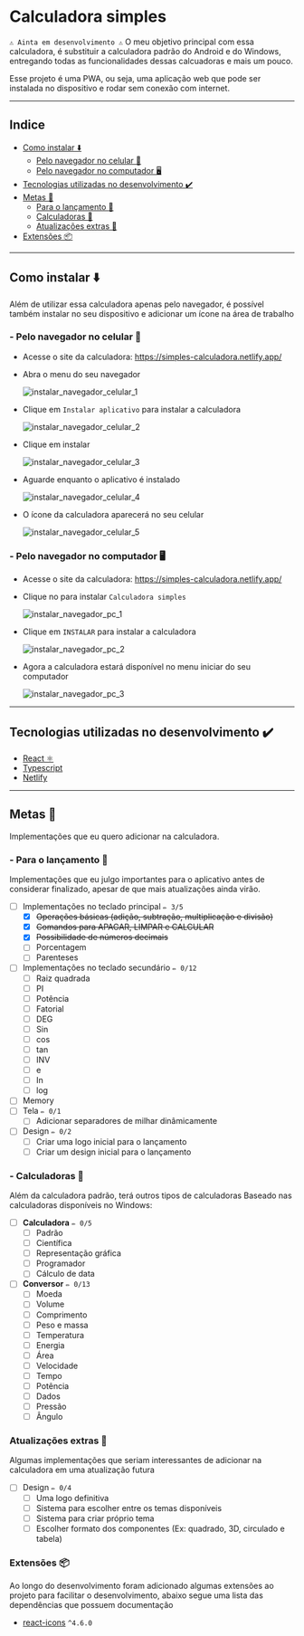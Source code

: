 # Calculadora simples #

`⚠️ Ainta em desenvolvimento ⚠️`
O meu objetivo principal com essa calculadora, é substituir a calculadora padrão do Android e do Windows, entregando todas as funcionalidades dessas calcuadoras e mais um pouco.

Esse projeto é uma PWA, ou seja, uma aplicação web que pode ser instalada no dispositivo e rodar sem conexão com internet.

<hr>

## Indice ##
- [Como instalar ⬇️](https://github.com/andrewhermelino/calculadora-simples#como-instalar-%EF%B8%8F)
    - [Pelo navegador no celular 📱](https://github.com/andrewhermelino/calculadora-simples#--pelo-navegador-no-celular-)
    - [Pelo navegador no computador 🖥️](https://github.com/andrewhermelino/calculadora-simples#--pelo-navegador-no-computador-%EF%B8%8F)
- [Tecnologias utilizadas no desenvolvimento ✔️](https://github.com/andrewhermelino/calculadora-simples#tecnologias-utilizadas-no-desenvolvimento-%EF%B8%8F)
- [Metas 🎯](https://github.com/andrewhermelino/calculadora-simples#metas-)
    - [Para o lançamento 🥳](https://github.com/andrewhermelino/calculadora-simples#--para-o-lan%C3%A7amento-)
    - [Calculadoras 🔢](https://github.com/andrewhermelino/calculadora-simples#--calculadoras-)
    - [Atualizações extras 🚧](https://github.com/andrewhermelino/calculadora-simples#atualiza%C3%A7%C3%B5es-extras-)
- [Extensões 📦](https://github.com/andrewhermelino/calculadora-simples#extens%C3%B5es-)

<hr>

## Como instalar ⬇️ ##
Além de utilizar essa calculadora apenas pelo navegador, é possível também instalar no seu dispositivo e adicionar um ícone na área de trabalho

### - Pelo navegador no celular 📱 ###
- Acesse o site da calculadora: https://simples-calculadora.netlify.app/

- Abra o menu do seu navegador 

    ![instalar_navegador_celular_1](imagensREADME/instalar_navegador_celular_1.png)
    
- Clique em `Instalar aplicativo` para instalar a calculadora

    ![instalar_navegador_celular_2](imagensREADME/instalar_navegador_celular_2.png)
    
- Clique em instalar

    ![instalar_navegador_celular_3](imagensREADME/instalar_navegador_celular_3.png)
    
- Aguarde enquanto o aplicativo é instalado

    ![instalar_navegador_celular_4](imagensREADME/instalar_navegador_celular_4.png)
    
- O ícone da calculadora aparecerá no seu celular

    ![instalar_navegador_celular_5](imagensREADME/instalar_navegador_celular_5.png)
    

### - Pelo navegador no computador 🖥️ ###
- Acesse o site da calculadora: https://simples-calculadora.netlify.app/

- Clique no para instalar `Calculadora simples`

    ![instalar_navegador_pc_1](imagensREADME/instalar_navegador_pc_1.png)
    
- Clique em `INSTALAR` para instalar a calculadora

    ![instalar_navegador_pc_2](imagensREADME/instalar_navegador_pc_2.png)
    
- Agora a calculadora estará disponível no menu iniciar do seu computador

    ![instalar_navegador_pc_3](imagensREADME/instalar_navegador_pc_3.png)

<hr>

## Tecnologias utilizadas no desenvolvimento ✔️ ##
- [React ⚛️](https://pt-br.reactjs.org/)
- [Typescript](https://www.typescriptlang.org/)
- [Netlify](https://www.netlify.com/)

<hr>

## Metas 🎯 ##
Implementações que eu quero adicionar na calculadora.

### - Para o lançamento 🥳 ###
Implementações que eu julgo importantes para o aplicativo antes de considerar finalizado, apesar de que mais atualizações ainda virão.
- [ ] Implementações no teclado principal `✏️ 3/5`
    - [x] ~~Operações básicas (adição, subtração, multiplicação e divisão)~~
    - [x] ~~Comandos para APAGAR, LIMPAR e CALCULAR~~
    - [x] ~~Possibilidade de números decimais~~
    - [ ] Porcentagem
    - [ ] Parenteses
- [ ] Implementações no teclado secundário `✏️ 0/12`
    - [ ] Raiz quadrada
    - [ ] PI
    - [ ] Potência
    - [ ] Fatorial
    - [ ] DEG
    - [ ] Sin
    - [ ] cos
    - [ ] tan
    - [ ] INV
    - [ ] e
    - [ ] In
    - [ ] log
- [ ] Memory
- [ ] Tela `✏️ 0/1`
    - [ ] Adicionar separadores de milhar dinâmicamente
- [ ] Design `✏️ 0/2`
    - [ ] Criar uma logo inicial para o lançamento
    - [ ] Criar um design inicial para o lançamento

### - Calculadoras 🔢 ###
Além da calculadora padrão, terá outros tipos de calculadoras
Baseado nas calculadoras disponíveis no Windows:
- [ ] **Calculadora** `✏️ 0/5`
    - [ ] Padrão
    - [ ] Científica
    - [ ] Representação gráfica
    - [ ] Programador
    - [ ] Cálculo de data
- [ ] **Conversor** `✏️ 0/13`
    - [ ] Moeda
    - [ ] Volume
    - [ ] Comprimento
    - [ ] Peso e massa
    - [ ] Temperatura
    - [ ] Energia
    - [ ] Área
    - [ ] Velocidade
    - [ ] Tempo
    - [ ] Potência
    - [ ] Dados
    - [ ] Pressão
    - [ ] Ângulo

### Atualizações extras 🚧 ###
Algumas implementações que seriam interessantes de adicionar na calculadora em uma atualização futura
- [ ] Design `✏️ 0/4`
    - [ ] Uma logo definitiva
    - [ ] Sistema para escolher entre os temas disponíveis
    - [ ] Sistema para criar próprio tema
    - [ ] Escolher formato dos componentes (Ex: quadrado, 3D, circulado e tabela)

### Extensões 📦 ###
Ao longo do desenvolvimento foram adicionado algumas extensões ao projeto para facilitar o desenvolvimento, abaixo segue uma lista das dependências que possuem documentação
- [react-icons](https://react-icons.github.io/react-icons) `^4.6.0`
